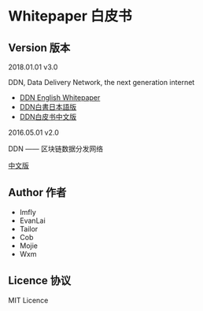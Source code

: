 # Whitepaper 白皮书




## Version 版本

2018.01.01 v3.0

DDN, Data Delivery Network, the next generation internet

- [DDN English Whitepaper](./ddn-whitepager.md)
- [DDN白書日本語版](./DDN白書日本語版.md)
- [DDN白皮书中文版](./DDN白皮书中文版.md)

2016.05.01 v2.0

DDN —— 区块链数据分发网络

[中文版](http://ebookchain.org/ebookchain.pdf)

## Author 作者

- Imfly
- EvanLai
- Tailor
- Cob
- Mojie
- Wxm

## Licence 协议

MIT Licence
